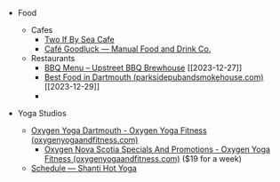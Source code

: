 



- Food
	- Cafes
		- [Two If By Sea Cafe](https://www.twoifbysea.cafe/)
		- [Café Goodluck — Manual Food and Drink Co.](https://www.manualfoodanddrinkco.com/goodluck/)
	- Restaurants
		- [BBQ Menu – Upstreet BBQ Brewhouse](https://upstreetbbqbrewhouse.com/menu/) [[2023-12-27]]
		- [Best Food in Dartmouth (parksidepubandsmokehouse.com)](https://www.parksidepubandsmokehouse.com/) [[2023-12-29]]
		- 



- Yoga Studios
	- [Oxygen Yoga Dartmouth - Oxygen Yoga Fitness (oxygenyogaandfitness.com)](https://oxygenyogaandfitness.com/oxygen-yoga-dartmouth/)
		- [Oxygen Nova Scotia Specials And Promotions - Oxygen Yoga Fitness (oxygenyogaandfitness.com)](https://oxygenyogaandfitness.com/oxygen-nova-scotia-specials-and-promotions/) ($19 for a week) 
	- [Schedule — Shanti Hot Yoga](https://www.shantihotyoga.ca/schedule)